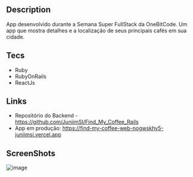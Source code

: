 ## Description

App desenvolvido durante a Semana Super FullStack da OneBitCode.
Um app que mostra detalhes e a localização de seus principais cafés em sua cidade.

## Tecs
- Ruby
- RubyOnRails
- ReactJs

## Links
- Repositório do Backend - https://github.com/JuniimSI/Find_My_Coffee_Rails
- App em produção: https://find-my-coffee-web-nogwskhy5-juniimsi.vercel.app

## ScreenShots

![image](https://user-images.githubusercontent.com/19415372/147885141-30ae1207-8128-44a3-958f-e3c643b39a75.png)
